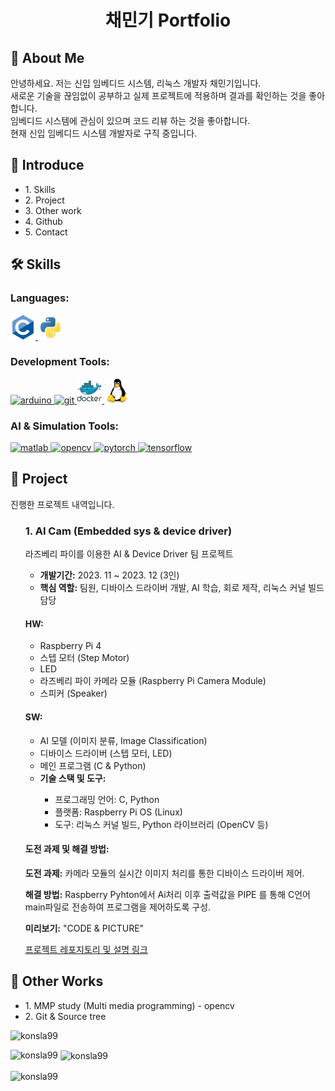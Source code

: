 <h1 align="center">채민기 Portfolio</h1>

<h2 align="left">🚀 About Me</h2>
<p>
  안녕하세요. 저는 신입 임베디드 시스템, 리눅스 개발자 채민기입니다. <br>
  새로운 기술을 끊임없이 공부하고 실제 프로젝트에 적용하며 결과를 확인하는 것을 좋아합니다.<br>
  임베디드 시스템에 관심이 있으며 코드 리뷰 하는 것을 좋아합니다.<br> 
  현재 신입 임베디드 시스템 개발자로 구직 중입니다.
</p>


<h2 align="left">👋 Introduce</h2>
<ul>
  <li>1. Skills</li>
  <li>2. Project</li>
  <li>3. Other work</li>
  <li>4. Github</li>
  <li>5. Contact</li>
</ul>

<h2 align="left">🛠 Skills</h2>

<h3 align="left">Languages:</h3>
<p align="left">
  <a href="https://www.cprogramming.com/" target="_blank" rel="noreferrer"> <img src="https://raw.githubusercontent.com/devicons/devicon/master/icons/c/c-original.svg" alt="c" width="40" height="40"/> </a>
  <a href="https://www.python.org" target="_blank" rel="noreferrer"> <img src="https://raw.githubusercontent.com/devicons/devicon/master/icons/python/python-original.svg" alt="python" width="40" height="40"/> </a>
</p>

<h3 align="left">Development Tools:</h3>
<p align="left">
  <a href="https://www.arduino.cc/" target="_blank" rel="noreferrer"> <img src="https://cdn.worldvectorlogo.com/logos/arduino-1.svg" alt="arduino" width="40" height="40"/> </a>
  <a href="https://git-scm.com/" target="_blank" rel="noreferrer"> <img src="https://www.vectorlogo.zone/logos/git-scm/git-scm-icon.svg" alt="git" width="40" height="40"/> </a>
  <a href="https://www.docker.com/" target="_blank" rel="noreferrer"> <img src="https://raw.githubusercontent.com/devicons/devicon/master/icons/docker/docker-original-wordmark.svg" alt="docker" width="40" height="40"/> </a>
  <a href="https://www.linux.org/" target="_blank" rel="noreferrer"> <img src="https://raw.githubusercontent.com/devicons/devicon/master/icons/linux/linux-original.svg" alt="linux" width="40" height="40"/> </a>
</p>

<h3 align="left">AI & Simulation Tools:</h3>
<p align="left">
  <a href="https://www.mathworks.com/" target="_blank" rel="noreferrer"> <img src="https://upload.wikimedia.org/wikipedia/commons/2/21/Matlab_Logo.png" alt="matlab" width="40" height="40"/> </a>
  <a href="https://opencv.org/" target="_blank" rel="noreferrer"> <img src="https://www.vectorlogo.zone/logos/opencv/opencv-icon.svg" alt="opencv" width="40" height="40"/> </a>
  <a href="https://pytorch.org/" target="_blank" rel="noreferrer"> <img src="https://www.vectorlogo.zone/logos/pytorch/pytorch-icon.svg" alt="pytorch" width="40" height="40"/> </a>
  <a href="https://www.tensorflow.org" target="_blank" rel="noreferrer"> <img src="https://www.vectorlogo.zone/logos/tensorflow/tensorflow-icon.svg" alt="tensorflow" width="40" height="40"/> </a>
</p>

<h2 align="left">📝 Project</h2>
<p>진행한 프로젝트 내역입니다.</p>
<ul>
<h3>1. AI Cam (Embedded sys & device driver)</h3>
<p>라즈베리 파이를 이용한 AI & Device Driver 팀 프로젝트</p>
<ul>
  <li><strong>개발기간:</strong> 2023. 11 ~ 2023. 12 (3인)</li>
  <li><strong>핵심 역할:</strong> 팀원, 디바이스 드라이버 개발, AI 학습, 회로 제작, 리눅스 커널 빌드 담당</li>
</ul>
<h4>HW:</h4>
<ul>
  <li>Raspberry Pi 4</li>
  <li>스텝 모터 (Step Motor)</li>
  <li>LED</li>
  <li>라즈베리 파이 카메라 모듈 (Raspberry Pi Camera Module)</li>
  <li>스피커 (Speaker)</li>
</ul>
<h4>SW:</h4>
<ul>
  <li>AI 모델 (이미지 분류, Image Classification)</li>
  <li>디바이스 드라이버 (스텝 모터, LED)</li>
  <li>메인 프로그램 (C & Python)</li>
  
  <li><strong>기술 스택 및 도구:</strong></li>
  <ul>
    <li>프로그래밍 언어: C, Python</li>
    <li>플랫폼: Raspberry Pi OS (Linux)</li>
    <li>도구: 리눅스 커널 빌드, Python 라이브러리 (OpenCV 등)</li>
  </ul>
</ul>
<h4>도전 과제 및 해결 방법:</h4>
<p><strong>도전 과제:</strong> 카메라 모듈의 실시간 이미지 처리를 통한 디바이스 드라이버 제어.</p>
<p><strong>해결 방법:</strong> Raspberry Pyhton에서 Ai처리 이후 출력값을 PIPE 를 통해 C언어 main파일로 전송하여 프로그램을 제어하도록 구성.</p>

<p><strong>미리보기:</strong> "CODE & PICTURE"</p>
<p><a href="[https://github.com/Konsla99/KONSLA99_work/tree/main/EMB_Rpi4/emb_proj](https://github.com/Konsla99/KONSLA99_work/blob/main/EMB_Rpi4/emb_proj/README.md)">프로젝트 레포지토리 및 설명 링크</a></p>
</ul>

<h2 align="left">📝 Other Works</h2>
<ul>
  <li>1. MMP study (Multi media programming) - opencv</li>
  <li>2. Git & Source tree</li>
</ul>

<p align="left"> <img src="https://komarev.com/ghpvc/?username=konsla99&label=Profile%20views&color=0e75b6&style=flat" alt="konsla99" /> </p>

<p><img align="left" src="https://github-readme-stats.vercel.app/api/top-langs?username=konsla99&show_icons=true&locale=en&layout=compact" alt="konsla99" /></p>

<p>&nbsp;<img align="center" src="https://github-readme-stats.vercel.app/api?username=konsla99&show_icons=true&locale=en" alt="konsla99" /></p>

<p><img align="center" src="https://github-readme-streak-stats.herokuapp.com/?user=konsla99&" alt="konsla99" /></p>
